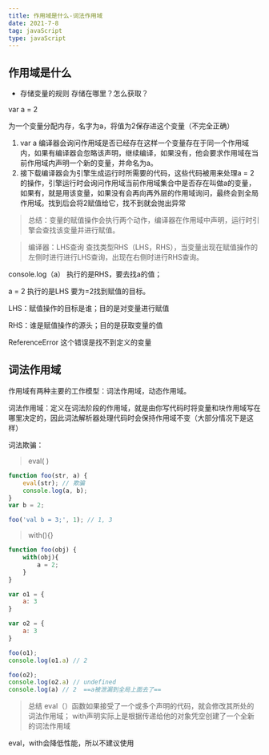 ```yaml
---
title: 作用域是什么-词法作用域
date: 2021-7-8
tag: javaScript
type: javaScript
---
```


作用域是什么
-
- 存储变量的规则
存储在哪里？怎么获取？

var a = 2

为一个变量分配内存，名字为a，将值为2保存进这个变量（不完全正确）

1. var a 编译器会询问作用域是否已经存在这样一个变量存在于同一个作用域内，如果有编译器会忽略该声明，继续编译，如果没有，他会要求作用域在当前作用域内声明一个新的变量，并命名为a。
2. 接下载编译器会为引擎生成运行时所需要的代码，这些代码被用来处理a = 2 的操作，引擎运行时会询问作用域当前作用域集合中是否存在叫做a的变量，如果有，就是用该变量，如果没有会再向再外层的作用域询问，最终会到全局作用域。找到后会将2赋值给它，找不到就会抛出异常

>总结：变量的赋值操作会执行两个动作，编译器在作用域中声明，运行时引擎会查找该变量并进行赋值。

>编译器：LHS查询   查找类型RHS（LHS，RHS），当变量出现在赋值操作的左侧时进行进行LHS查询，出现在右侧时进行RHS查询。

console.log（a） 执行的是RHS，要去找a的值；

a = 2 执行的是LHS 要为=2找到赋值的目标。

LHS：赋值操作的目标是谁；目的是对变量进行赋值

RHS：谁是赋值操作的源头；目的是获取变量的值


ReferenceError 这个错误是找不到定义的变量

词法作用域
-
作用域有两种主要的工作模型：词法作用域，动态作用域。

词法作用域：定义在词法阶段的作用域，就是由你写代码时将变量和块作用域写在哪里决定的，因此词法解析器处理代码时会保持作用域不变（大部分情况下是这样）

词法欺骗：
>eval( )
```JavaScript
function foo(str, a) {
    eval(str); // 欺骗
    console.log(a, b);
}
var b = 2;

foo('val b = 3;', 1); // 1, 3
```
>with(){}
```JavaScript
function foo(obj) {
    with(obj){
        a = 2;
    }
}

var o1 = {
    a: 3
}

var o2 = {
    a: 3
}

foo(o1);
console.log(o1.a) // 2

foo(o2);
console.log(o2.a) // undefined
console.log(a) // 2  ==a被泄漏到全局上面去了==

```

>总结
eval（）函数如果接受了一个或多个声明的代码，就会修改其所处的词法作用域；
with声明实际上是根据传递给他的对象凭空创建了一个全新的词法作用域

eval，with会降低性能，所以不建议使用







